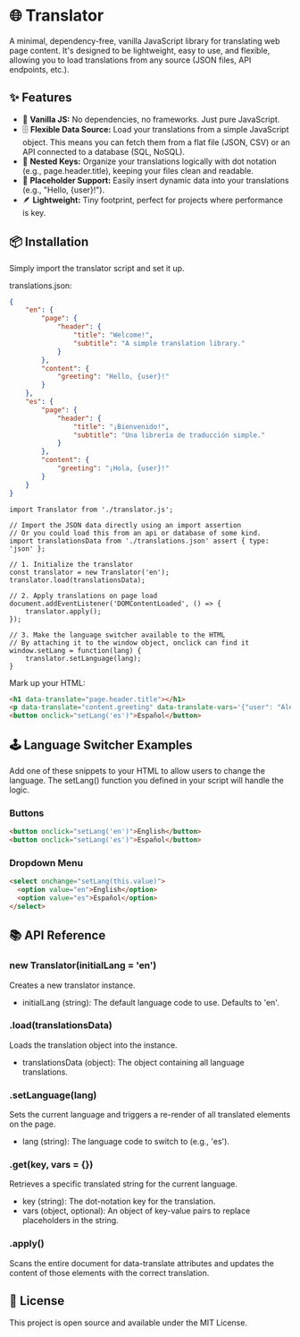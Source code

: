 # 🌐 Translator
A minimal, dependency-free, vanilla JavaScript library for translating web page content. It's designed to be lightweight, easy to use, and flexible, allowing you to load translations from any source (JSON files, API endpoints, etc.).

## ✨ Features
* 🍦 **Vanilla JS:** No dependencies, no frameworks. Just pure JavaScript.
* 🗄️ **Flexible Data Source:** Load your translations from a simple JavaScript object. This means you can fetch them from a flat file (JSON, CSV) or an API connected to a database (SQL, NoSQL).
* 🔑 **Nested Keys:** Organize your translations logically with dot notation (e.g., page.header.title), keeping your files clean and readable.
* 🧩 **Placeholder Support:** Easily insert dynamic data into your translations (e.g., "Hello, {user}!").
* 🪶 **Lightweight:** Tiny footprint, perfect for projects where performance is key.

## 📦 Installation
Simply import the translator script and set it up.

translations.json:
```json
{
    "en": {
        "page": {
            "header": {
                "title": "Welcome!",
                "subtitle": "A simple translation library."
            }
        },
        "content": {
            "greeting": "Hello, {user}!"
        }
    },
    "es": {
        "page": {
            "header": {
                "title": "¡Bienvenido!",
                "subtitle": "Una librería de traducción simple."
            }
        },
        "content": {
            "greeting": "¡Hola, {user}!"
        }
    }
}
```

```javasccript
import Translator from './translator.js';

// Import the JSON data directly using an import assertion
// Or you could load this from an api or database of some kind.
import translationsData from './translations.json' assert { type: 'json' };

// 1. Initialize the translator
const translator = new Translator('en');
translator.load(translationsData);

// 2. Apply translations on page load
document.addEventListener('DOMContentLoaded', () => {
    translator.apply();
});

// 3. Make the language switcher available to the HTML
// By attaching it to the window object, onclick can find it
window.setLang = function(lang) {
    translator.setLanguage(lang);
}
```

Mark up your HTML:
```html
<h1 data-translate="page.header.title"></h1>
<p data-translate="content.greeting" data-translate-vars='{"user": "Alex"}'></p>
<button onclick="setLang('es')">Español</button>
```

## 🕹️ Language Switcher Examples
Add one of these snippets to your HTML to allow users to change the language. The setLang() function you defined in your script will handle the logic.

### Buttons
```html
<button onclick="setLang('en')">English</button>
<button onclick="setLang('es')">Español</button>
```
### Dropdown Menu
```html
<select onchange="setLang(this.value)">
  <option value="en">English</option>
  <option value="es">Español</option>
</select>
```


## 📚 API Reference

### new Translator(initialLang = 'en')
Creates a new translator instance.
- initialLang (string): The default language code to use. Defaults to 'en'.

### .load(translationsData)
Loads the translation object into the instance.
- translationsData (object): The object containing all language translations.

### .setLanguage(lang)
Sets the current language and triggers a re-render of all translated elements on the page.
- lang (string): The language code to switch to (e.g., 'es').

### .get(key, vars = {})
Retrieves a specific translated string for the current language.
- key (string): The dot-notation key for the translation.
- vars (object, optional): An object of key-value pairs to replace placeholders in the string.

### .apply()
Scans the entire document for data-translate attributes and updates the content of those elements with the correct translation.

## 📄 License
This project is open source and available under the MIT License.
